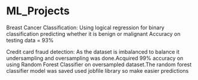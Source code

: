 # ML_Projects

Breast Cancer Classification:
Using logical regression for binary classification predicting whether it is benign or malignant 
Accuracy on testing data = 93%

Credit card fraud detection:
As the dataset is imbalanced to balance it undersampling and oversampling was done.Acquired 99% accuracy on using Random Forest Classifier on oversampled dataset.The random forest classifier model was saved used jobfile library so make easier predictions

